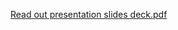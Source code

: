 
[Read out presentation slides deck.pdf](https://github.com/department-of-veterans-affairs/va.gov-team/files/12423976/Read.out.presentation.slides.deck.pdf)
